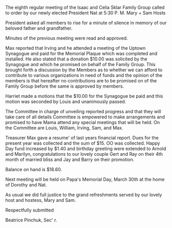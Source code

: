 The eighth regular meeting of the Isaac and Celia Sklar Family Group called to order by our newly elected President Nat at 5:30 P. M. Mary + Sam Hosts

President asked all members to rise for a minute of silence in memory of our beloved father and grandfather.

Minutes of the previous meeting were read and approved.

Max reported that Irving and he attended a meeting of the Uptown Synagogue and paid for the Memorial Plaque which was completed and installed. He also stated that a donation \$10.00 was solicited by the Synagogue and which he promised on behalf of the Family Group. This brought forth a discussion by the Members as to whether we can afford to contribute to various organizations in need of funds and the opinion of the members is that hereafter no contributions are to be promised on of the Family Group before the same is approved by members.

Harriet made a motions that the \$10.00 for the Synagogue be paid and this motion was seconded by Louis and unanimously passed.

The Committee in charge of unveiling reported progress and that they will take care of all details Committee is empowered to make arrangements and promised to have Mama attend any special meetings that will be held. On the Committee are Louis, William, Irving, Sam, and Max.

Treasurer Max gave a resume' of last years financial report. Dues for the present year was collected and the sum of $15\. OO was collected. Happy Day fund increased by $1.40 and birthday greeting were extended to Arnold and Marilyn, congratulations to our lovely couple Gert and Ray on their 4th month of married bliss and Jay and Barry on their promotion.

Balance on hand is \$18.60.

Next meeting will be held on Papa's Memorial Day, March 30th at the home of Dorothy and Nat.

As usual we did full justice to the grand refreshments served by our lovely host and hostess, Mary and Sam.

Respectfully submitted

Beatrice Pinchuk, Sec' r.
